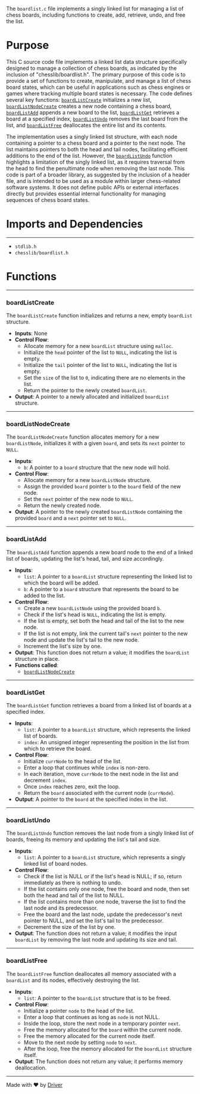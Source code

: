 <!--------------------------------------------------------------------------------->
<!-- IMPORTANT: This file is auto-generated by Driver (https://driver.ai). -------->
<!-- Manual edits may be overwritten on future commits. --------------------------->
<!--------------------------------------------------------------------------------->

The `boardlist.c` file implements a singly linked list for managing a list of chess boards, including functions to create, add, retrieve, undo, and free the list.

# Purpose
This C source code file implements a linked list data structure specifically designed to manage a collection of chess boards, as indicated by the inclusion of "chesslib/boardlist.h". The primary purpose of this code is to provide a set of functions to create, manipulate, and manage a list of chess board states, which can be useful in applications such as chess engines or games where tracking multiple board states is necessary. The code defines several key functions: [`boardListCreate`](#boardListCreate) initializes a new list, [`boardListNodeCreate`](#boardListNodeCreate) creates a new node containing a chess board, [`boardListAdd`](#boardListAdd) appends a new board to the list, [`boardListGet`](#boardListGet) retrieves a board at a specified index, [`boardListUndo`](#boardListUndo) removes the last board from the list, and [`boardListFree`](#boardListFree) deallocates the entire list and its contents. 

The implementation uses a singly linked list structure, with each node containing a pointer to a chess board and a pointer to the next node. The list maintains pointers to both the head and tail nodes, facilitating efficient additions to the end of the list. However, the [`boardListUndo`](#boardListUndo) function highlights a limitation of the singly linked list, as it requires traversal from the head to find the penultimate node when removing the last node. This code is part of a broader library, as suggested by the inclusion of a header file, and is intended to be used as a module within larger chess-related software systems. It does not define public APIs or external interfaces directly but provides essential internal functionality for managing sequences of chess board states.
# Imports and Dependencies

---
- `stdlib.h`
- `chesslib/boardlist.h`


# Functions

---
### boardListCreate<!-- {{#callable:boardListCreate}} -->
The `boardListCreate` function initializes and returns a new, empty `boardList` structure.
- **Inputs**: None
- **Control Flow**:
    - Allocate memory for a new `boardList` structure using `malloc`.
    - Initialize the `head` pointer of the list to `NULL`, indicating the list is empty.
    - Initialize the `tail` pointer of the list to `NULL`, indicating the list is empty.
    - Set the `size` of the list to `0`, indicating there are no elements in the list.
    - Return the pointer to the newly created `boardList`.
- **Output**: A pointer to a newly allocated and initialized `boardList` structure.


---
### boardListNodeCreate<!-- {{#callable:boardListNodeCreate}} -->
The `boardListNodeCreate` function allocates memory for a new `boardListNode`, initializes it with a given `board`, and sets its `next` pointer to `NULL`.
- **Inputs**:
    - `b`: A pointer to a `board` structure that the new node will hold.
- **Control Flow**:
    - Allocate memory for a new `boardListNode` structure.
    - Assign the provided `board` pointer `b` to the `board` field of the new node.
    - Set the `next` pointer of the new node to `NULL`.
    - Return the newly created node.
- **Output**: A pointer to the newly created `boardListNode` containing the provided `board` and a `next` pointer set to `NULL`.


---
### boardListAdd<!-- {{#callable:boardListAdd}} -->
The `boardListAdd` function appends a new board node to the end of a linked list of boards, updating the list's head, tail, and size accordingly.
- **Inputs**:
    - `list`: A pointer to a `boardList` structure representing the linked list to which the board will be added.
    - `b`: A pointer to a `board` structure that represents the board to be added to the list.
- **Control Flow**:
    - Create a new `boardListNode` using the provided board `b`.
    - Check if the list's head is `NULL`, indicating the list is empty.
    - If the list is empty, set both the head and tail of the list to the new node.
    - If the list is not empty, link the current tail's `next` pointer to the new node and update the list's tail to the new node.
    - Increment the list's size by one.
- **Output**: This function does not return a value; it modifies the `boardList` structure in place.
- **Functions called**:
    - [`boardListNodeCreate`](#boardListNodeCreate)


---
### boardListGet<!-- {{#callable:boardListGet}} -->
The `boardListGet` function retrieves a board from a linked list of boards at a specified index.
- **Inputs**:
    - `list`: A pointer to a `boardList` structure, which represents the linked list of boards.
    - `index`: An unsigned integer representing the position in the list from which to retrieve the board.
- **Control Flow**:
    - Initialize `currNode` to the head of the list.
    - Enter a loop that continues while `index` is non-zero.
    - In each iteration, move `currNode` to the next node in the list and decrement `index`.
    - Once `index` reaches zero, exit the loop.
    - Return the `board` associated with the current node (`currNode`).
- **Output**: A pointer to the `board` at the specified index in the list.


---
### boardListUndo<!-- {{#callable:boardListUndo}} -->
The `boardListUndo` function removes the last node from a singly linked list of boards, freeing its memory and updating the list's tail and size.
- **Inputs**:
    - `list`: A pointer to a `boardList` structure, which represents a singly linked list of board nodes.
- **Control Flow**:
    - Check if the list is NULL or if the list's head is NULL; if so, return immediately as there is nothing to undo.
    - If the list contains only one node, free the board and node, then set both the head and tail of the list to NULL.
    - If the list contains more than one node, traverse the list to find the last node and its predecessor.
    - Free the board and the last node, update the predecessor's next pointer to NULL, and set the list's tail to the predecessor.
    - Decrement the size of the list by one.
- **Output**: The function does not return a value; it modifies the input `boardList` by removing the last node and updating its size and tail.


---
### boardListFree<!-- {{#callable:boardListFree}} -->
The `boardListFree` function deallocates all memory associated with a `boardList` and its nodes, effectively destroying the list.
- **Inputs**:
    - `list`: A pointer to the `boardList` structure that is to be freed.
- **Control Flow**:
    - Initialize a pointer `node` to the head of the list.
    - Enter a loop that continues as long as `node` is not NULL.
    - Inside the loop, store the next node in a temporary pointer `next`.
    - Free the memory allocated for the `board` within the current node.
    - Free the memory allocated for the current node itself.
    - Move to the next node by setting `node` to `next`.
    - After the loop, free the memory allocated for the `boardList` structure itself.
- **Output**: The function does not return any value; it performs memory deallocation.



---
Made with ❤️ by [Driver](https://www.driver.ai/)